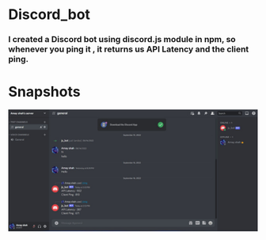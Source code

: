 # Discord_bot

<h3> I created a Discord bot using discord.js module in npm, so whenever you ping it , it returns us API Latency and the client ping.</h3>

# Snapshots

 <img src="https://github.com/Annoyshah/Discord_bot/blob/main/Images/Snapshot.jpeg">
